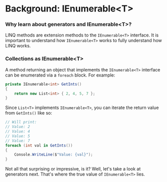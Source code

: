 [//]: # (GENERATED FILE -- DO NOT EDIT)
# Background: IEnumerable&lt;T&gt;

### Why learn about generators and IEnumerable&lt;T&gt;?
LINQ methods are extension methods to the `IEnumerable<T>` interface. It is important to understand how `IEnumerable<T>` works to fully understand how LINQ works.

### Collections as IEnumerable&lt;T&gt;
A method returning an object that implements the `IEnumerable<T>` interface can be enumerated via a `foreach` block. For example:

```csharp
private IEnumerable<int> GetInts()
{
    return new List<int> { 2, 4, 5, 7 };
}
```

Since `List<T>` implements `IEnumerable<T>`, you can iterate the return value from `GetInts()` like so:

```csharp
// Will print:
// Value: 2
// Value: 4
// Value: 5
// Value: 7
foreach (int val in GetInts())
{
    Console.WriteLine($"Value: {val}");
}
```

Not all that surprising or impressive, is it? Well, let's take a look at generators next. That's where the true value of `IEnumerable<T>` lies.
